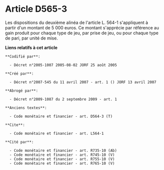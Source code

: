 # Article D565-3

Les dispositions du deuxième alinéa de l'article L. 564-1 s'appliquent à partir d'un montant de 5 000 euros. Ce montant
s'apprécie par référence au gain produit pour chaque type de jeu, par prise de jeu, ou pour chaque type de pari, par unité de
mise.

**Liens relatifs à cet article**

	**Codifié par**:

	  - Décret n°2005-1007 2005-08-02 JORF 25 août 2005

	**Créé par**:

	  - Décret n°2007-545 du 11 avril 2007 - art. 1 () JORF 13 avril 2007

	**Abrogé par**:

	  - Décret n°2009-1087 du 2 septembre 2009 - art. 1

	**Anciens textes**:

	  - Code monétaire et financier - art. D564-3 (T)

	**Cite**:

	  - Code monétaire et financier - art. L564-1

	**Cité par**:

	  - Code monétaire et financier - art. R735-10 (Ab)
	  - Code monétaire et financier - art. R745-10 (V)
	  - Code monétaire et financier - art. R755-10 (V)
	  - Code monétaire et financier - art. R765-10 (V)
